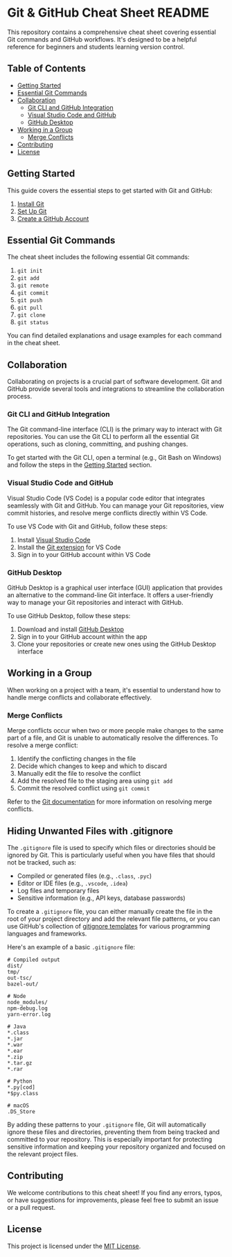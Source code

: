 # Git & GitHub Cheat Sheet README

This repository contains a comprehensive cheat sheet covering essential Git commands and GitHub workflows. It's designed to be a helpful reference for beginners and students learning version control.

## Table of Contents

- [Getting Started](#getting-started)
- [Essential Git Commands](#essential-git-commands)
- [Collaboration](#collaboration)
  - [Git CLI and GitHub Integration](#git-cli-and-github-integration)
  - [Visual Studio Code and GitHub](#visual-studio-code-and-github)
  - [GitHub Desktop](#github-desktop)
- [Working in a Group](#working-in-a-group)
  - [Merge Conflicts](#merge-conflicts)
- [Contributing](#contributing)
- [License](#license)

## Getting Started

This guide covers the essential steps to get started with Git and GitHub:

1. [Install Git](https://git-scm.com/downloads)
2. [Set Up Git](https://github.com/NirYakov/git-github-cheat-sheet#2-set-up-git)
3. [Create a GitHub Account](https://github.com/join)

## Essential Git Commands

The cheat sheet includes the following essential Git commands:

1. `git init`
2. `git add`
3. `git remote`
4. `git commit`
5. `git push`
6. `git pull`
7. `git clone`
8. `git status`

You can find detailed explanations and usage examples for each command in the cheat sheet.

## Collaboration

Collaborating on projects is a crucial part of software development. Git and GitHub provide several tools and integrations to streamline the collaboration process.

### Git CLI and GitHub Integration

The Git command-line interface (CLI) is the primary way to interact with Git repositories. You can use the Git CLI to perform all the essential Git operations, such as cloning, committing, and pushing changes.

To get started with the Git CLI, open a terminal (e.g., Git Bash on Windows) and follow the steps in the [Getting Started](#getting-started) section.

### Visual Studio Code and GitHub

Visual Studio Code (VS Code) is a popular code editor that integrates seamlessly with Git and GitHub. You can manage your Git repositories, view commit histories, and resolve merge conflicts directly within VS Code.

To use VS Code with Git and GitHub, follow these steps:

1. Install [Visual Studio Code](https://code.visualstudio.com/)
2. Install the [Git extension](https://marketplace.visualstudio.com/items?itemName=KnisterPeter.vscode-github/) for VS Code
3. Sign in to your GitHub account within VS Code

### GitHub Desktop

GitHub Desktop is a graphical user interface (GUI) application that provides an alternative to the command-line Git interface. It offers a user-friendly way to manage your Git repositories and interact with GitHub.

To use GitHub Desktop, follow these steps:

1. Download and install [GitHub Desktop](https://desktop.github.com/)
2. Sign in to your GitHub account within the app
3. Clone your repositories or create new ones using the GitHub Desktop interface

## Working in a Group

When working on a project with a team, it's essential to understand how to handle merge conflicts and collaborate effectively.

### Merge Conflicts

Merge conflicts occur when two or more people make changes to the same part of a file, and Git is unable to automatically resolve the differences. To resolve a merge conflict:

1. Identify the conflicting changes in the file
2. Decide which changes to keep and which to discard
3. Manually edit the file to resolve the conflict
4. Add the resolved file to the staging area using `git add`
5. Commit the resolved conflict using `git commit`

Refer to the [Git documentation](https://git-scm.com/docs/git-merge#_how_conflicts_are_presented) for more information on resolving merge conflicts.

## Hiding Unwanted Files with .gitignore

The `.gitignore` file is used to specify which files or directories should be ignored by Git. This is particularly useful when you have files that should not be tracked, such as:

- Compiled or generated files (e.g., `.class`, `.pyc`)
- Editor or IDE files (e.g., `.vscode`, `.idea`)
- Log files and temporary files
- Sensitive information (e.g., API keys, database passwords)

To create a `.gitignore` file, you can either manually create the file in the root of your project directory and add the relevant file patterns, or you can use GitHub's collection of [gitignore templates](https://github.com/github/gitignore) for various programming languages and frameworks.

Here's an example of a basic `.gitignore` file:

```
# Compiled output
dist/
tmp/
out-tsc/
bazel-out/

# Node
node_modules/
npm-debug.log
yarn-error.log

# Java
*.class
*.jar
*.war
*.ear
*.zip
*.tar.gz
*.rar

# Python
*.py[cod]
*$py.class

# macOS
.DS_Store
```

By adding these patterns to your `.gitignore` file, Git will automatically ignore these files and directories, preventing them from being tracked and committed to your repository. This is especially important for protecting sensitive information and keeping your repository organized and focused on the relevant project files.

## Contributing

We welcome contributions to this cheat sheet! If you find any errors, typos, or have suggestions for improvements, please feel free to submit an issue or a pull request.

## License

This project is licensed under the [MIT License](LICENSE).

